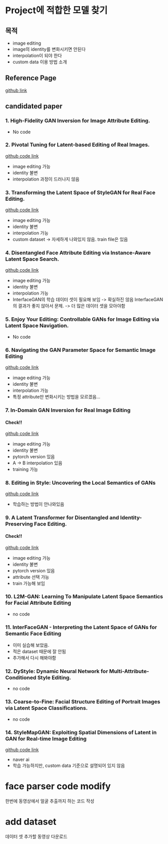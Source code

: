 # Project에 적합한 모델 찾기
## 목적
- image editing
- image의 identity를 변화시키면 안된다
- interpolation이 되야 한다
- custom data 이용 방법 소개

## Reference Page
[github link](https://github.com/weihaox/awesome-gan-inversion)

## candidated paper
### 1. High-Fidelity GAN Inversion for Image Attribute Editing.
- No code

### 2. Pivotal Tuning for Latent-based Editing of Real Images.
[github code link](https://github.com/danielroich/PTI)
- image editing 가능
- identity 불변
- interpolation 과정이 드러나지 않음

### 3. Transforming the Latent Space of StyleGAN for Real Face Editing.
[github code link](https://github.com/AnonSubm2021/TransStyleGAN)
- image editing 가능
- identity 불변
- interpolation 가능
- custom dataset -> 자세하게 나와있지 않음. train file은 있음

### 4. Disentangled Face Attribute Editing via Instance-Aware Latent Space Search.
[github code link](https://github.com/yxuhan/IALS)
- image editing 가능
- identity 불변
- interpolation 가능
- InterfaceGAN의 학습 데이터 셋이 필요해 보임 -> 확실하진 않음
InterfaceGAN의 결과가 좋지 않아서 문제. -> 더 많은 데이터 셋을 모아야함

### 5. Enjoy Your Editing: Controllable GANs for Image Editing via Latent Space Navigation.
- No code

### 6. Navigating the GAN Parameter Space for Semantic Image Editing
[github code link](https://github.com/yandex-research/navigan)
- image editing 가능
- identity 불변
- interpolation 가능
- 특정 attribute만 변화시키는 방법을 모르겠음...

### 7. In-Domain GAN Inversion for Real Image Editing
#### Check!!
[github code link](https://github.com/genforce/idinvert)
- image editing 가능
- identity 불변
- pytorch version 있음
- A -> B interpolation 있음
- training 가능

### 8. Editing in Style: Uncovering the Local Semantics of GANs
[github code link](https://github.com/IVRL/GANLocalEditing)
- 학습하는 방법이 안나와있음

### 9. A Latent Transformer for Disentangled and Identity-Preserving Face Editing.
#### Check!!
[github code link](https://github.com/InterDigitalInc/Latent-Transformer)
- image editing 가능
- identity 불변
- pytorch version 있음
- attribute 선택 가능
- train 가능해 보임

### 10. L2M-GAN: Learning To Manipulate Latent Space Semantics for Facial Attribute Editing
- no code

### 11. InterFaceGAN - Interpreting the Latent Space of GANs for Semantic Face Editing
- 이미 실습해 보았음.
- 적은 dataset 때문에 잘 안됨
- 추가해서 다시 해봐야함

### 12. DyStyle: Dynamic Neural Network for Multi-Attribute-Conditioned Style Editing.
- no code

### 13. Coarse-to-Fine: Facial Structure Editing of Portrait Images via Latent Space Classifications.
- no code

### 14. StyleMapGAN: Exploiting Spatial Dimensions of Latent in GAN for Real-time Image Editing
[github code link](https://github.com/naver-ai/StyleMapGAN)
- naver ai
- 학습 가능하지만, custom data 기준으로 설명되어 있지 않음

# face parser code modify
한번에 동영상에서 얼굴 추출까지 하는 코드 작성

# add dataset
데이터 셋 추가할 동영상 다운로드
